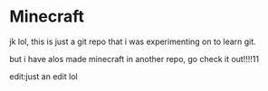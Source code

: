 # Minecraft

jk lol, this is just a git repo that i was experimenting on to learn git.

but i have alos made minecraft in another repo, go check it out!!!!11

edit:just an edit lol
